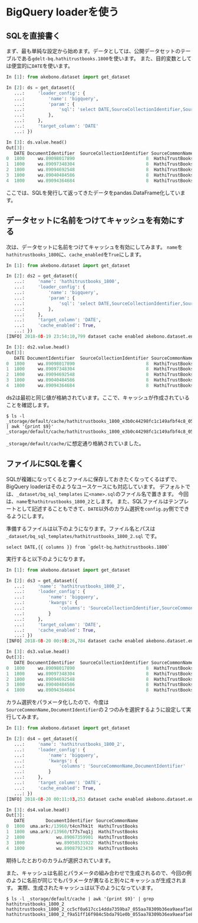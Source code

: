 # BigQuery loaderを使う

## SQLを直接書く

まず、最も単純な設定から始めます。データとしては、公開データセットのテーブルである`gdelt-bq.hathitrustbooks.1800`を使います。
また、目的変数としては便宜的に`DATE`を使います。

```python
In [1]: from akebono.dataset import get_dataset

In [2]: ds = get_dataset({ 
   ...:     'loader_config': {
   ...:         'name': 'bigquery',
   ...:         'param': {
   ...:             'sql': 'select DATE,SourceCollectionIdentifier,SourceCommonName,DocumentIdentifier from `gdelt-bq.hathitrustbooks.1800`',
   ...:         }, 
   ...:     }, 
   ...:     'target_column': 'DATE'
   ...: })

In [3]: ds.value.head()
Out[3]: 
   DATE DocumentIdentifier  SourceCollectionIdentifier SourceCommonName
0  1800     wu.89098017890                           8  HathiTrustBooks
1  1800     wu.89097348304                           8  HathiTrustBooks
2  1800     wu.89094692548                           8  HathiTrustBooks
3  1800     wu.89040484586                           8  HathiTrustBooks
4  1800     wu.89094364684                           8  HathiTrustBooks
```

ここでは、SQLを発行して返ってきたデータをpandas.DataFrame化しています。

## データセットに名前をつけてキャッシュを有効にする

次は、データセットに名前をつけてキャッシュを有効にしてみます。
`name`を`hathitrustbooks_1800`に、`cache_enabled`を`True`にします。

```python
In [1]: from akebono.dataset import get_dataset

In [2]: ds2 = get_dataset({ 
   ...:     'name': 'hathitrustbooks_1800',
   ...:     'loader_config': {
   ...:         'name': 'bigquery',
   ...:         'param': {
   ...:             'sql': 'select DATE,SourceCollectionIdentifier,SourceCommonName,DocumentIdentifier from `gdelt-bq.hathitrustbooks.1800`',
   ...:         }, 
   ...:     }, 
   ...:     'target_column': 'DATE',
   ...:     'cache_enabled': True,
   ...: })
[INFO] 2018-08-19 23:54:10,799 dataset cache enabled akebono.dataset.entry

In [3]: ds2.value.head()
Out[3]: 
   DATE DocumentIdentifier  SourceCollectionIdentifier SourceCommonName
0  1800     wu.89098017890                           8  HathiTrustBooks
1  1800     wu.89097348304                           8  HathiTrustBooks
2  1800     wu.89094692548                           8  HathiTrustBooks
3  1800     wu.89040484586                           8  HathiTrustBooks
4  1800     wu.89094364684                           8  HathiTrustBooks
```

ds2は最初と同じ値が格納されています。ここで、キャッシュが作成されていることを確認します。

```
$ ls -l _storage/default/cache/hathitrustbooks_1800_e3b0c44298fc1c149afbf4c8_055aa78309b36ea9aeaf1e89_e3b0c44298fc1c149afbf4c8.pkl | awk '{print $9}'
_storage/default/cache/hathitrustbooks_1800_e3b0c44298fc1c149afbf4c8_055aa78309b36ea9aeaf1e89_e3b0c44298fc1c149afbf4c8.pkl
```

`_storage/default/cache/`に想定通り格納されていました。


## ファイルにSQLを書く

SQLが複雑になってくるとファイルに保存しておきたくなってくるはずで、BigQuery loaderはそのようなユースケースにも対応しています。
デフォルトでは、`_dataset/bq_sql_templates` に`<name>.sql`のファイル名で置きます。
今回は、`name`を`hathitrustbooks_1800_2`とします。
また、SQLファイルはテンプレートとして記述することもできて、`DATE`以外のカラム選択を`config.py`側でできるようにします。

準備するファイルは以下のようになります。ファイル名とパスは`_dataset/bq_sql_templates/hathitrustbooks_1800_2.sql` です。

```
select DATE,{{ columns }} from `gdelt-bq.hathitrustbooks.1800`
```

実行すると以下のようになります。

```python
In [1]: from akebono.dataset import get_dataset

In [2]: ds3 = get_dataset({ 
   ...:     'name': 'hathitrustbooks_1800_2',
   ...:     'loader_config': {
   ...:         'name': 'bigquery',
   ...:         'kwargs': {
   ...:             'columns': 'SourceCollectionIdentifier,SourceCommonName,DocumentIdentifier'
   ...:         }
   ...:     }, 
   ...:     'target_column': 'DATE',
   ...:     'cache_enabled': True,
   ...: })
[INFO] 2018-08-20 00:08:26,784 dataset cache enabled akebono.dataset.entry

In [3]: ds3.value.head()
Out[3]: 
   DATE DocumentIdentifier  SourceCollectionIdentifier SourceCommonName
0  1800     wu.89098017890                           8  HathiTrustBooks
1  1800     wu.89097348304                           8  HathiTrustBooks
2  1800     wu.89094692548                           8  HathiTrustBooks
3  1800     wu.89040484586                           8  HathiTrustBooks
4  1800     wu.89094364684                           8  HathiTrustBooks
```

カラム選択をパラメータ化したので、今度は`SourceCommonName,DocumentIdentifier`の２つのみを選択するように設定して実行してみます。

```python
In [1]: from akebono.dataset import get_dataset

In [2]: ds4 = get_dataset({ 
   ...:     'name': 'hathitrustbooks_1800_2',
   ...:     'loader_config': {
   ...:         'name': 'bigquery',
   ...:         'kwargs': {
   ...:             'columns': 'SourceCommonName,DocumentIdentifier'
   ...:         }
   ...:     }, 
   ...:     'target_column': 'DATE',
   ...:     'cache_enabled': True,
   ...: })
[INFO] 2018-08-20 00:11:03,253 dataset cache enabled akebono.dataset.entry

In [3]: ds4.value.head()
Out[3]: 
   DATE        DocumentIdentifier SourceCommonName
0  1800  uma.ark:/13960/t4cn7hk1t  HathiTrustBooks
1  1800  uma.ark:/13960/t77s7xq1j  HathiTrustBooks
2  1800            wu.89067359901  HathiTrustBooks
3  1800            wu.89058531922  HathiTrustBooks
4  1800            wu.89087923439  HathiTrustBooks
```

期待したとおりのカラムが選択されています。

また、キャッシュは名前とパラメータの組み合わせで生成されるので、今回の例のように名前が同じでもパラメータが異なると別々にキャッシュが生成されます。
実際、生成されたキャッシュは以下のようになっています。

```
$ ls -l _storage/default/cache | awk '{print $9}' | grep hathitrustbooks_1800_2
hathitrustbooks_1800_2_cc5cf0a617cc14dda7359ba7_055aa78309b36ea9aeaf1e89_e3b0c44298fc1c149afbf4c8.pkl
hathitrustbooks_1800_2_f9a51ff16f984c5bda791e0b_055aa78309b36ea9aeaf1e89_e3b0c44298fc1c149afbf4c8.pkl
```
